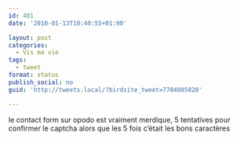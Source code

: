 ```yaml
---
id: 481
date: '2010-01-13T10:40:55+01:00'

layout: post
categories:
  - Vis ma vie
tags:
  - tweet
format: status
publish_social: no
guid: 'http://tweets.local/?birdsite_tweet=7704085020'

---
```


le contact form sur opodo est vraiment merdique, 5 tentatives pour confirmer le captcha alors que les 5 fois c’était les bons caractères